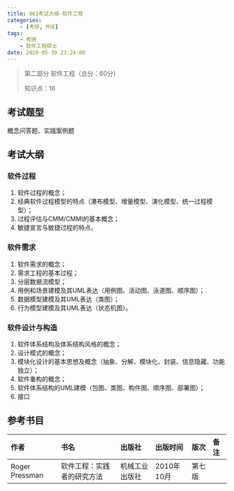 ```yaml
---
title: 961考试大纲-软件工程
categories:
    - [考研, MSE]
tags:
    - 考研
    - 软件工程硕士
date: 2020-05-30 23:24:00
---
```



>  第二部分 软件工程（总分：60分）
>
>  知识点：16
## 考试题型

概念问答题、实践案例题

## 考试大纲

### 软件过程

1. 软件过程的概念；
2. 经典软件过程模型的特点（瀑布模型、增量模型、演化模型、统一过程模型）；
3. 过程评估与CMM/CMMI的基本概念；
4. 敏捷宣言与敏捷过程的特点。

### 软件需求

1. 软件需求的概念；
2. 需求工程的基本过程；
3. 分层数据流模型；
4. 用例和场景建模及其UML表达（用例图、活动图、泳道图、顺序图）；
5. 数据模型建模及其UML表达（类图）；
6. 行为模型建模及其UML表达（状态机图）。

### 软件设计与构造

1. 软件体系结构及体系结构风格的概念；
2. 设计模式的概念；
3. 模块化设计的基本思想及概念（抽象、分解、模块化、封装、信息隐藏、功能独立）；
4. 软件重构的概念；
5. 软件体系结构的UML建模（包图、类图、构件图、顺序图、部署图）；
6. 接口

## 参考书目

|作者|书名|出版社|出版时间|版次|备注|
|:--|:--|:--|:--|:--|:--|
|Roger Pressman|软件工程：实践者的研究方法|机械工业出版社|2010年10月|第七版||


